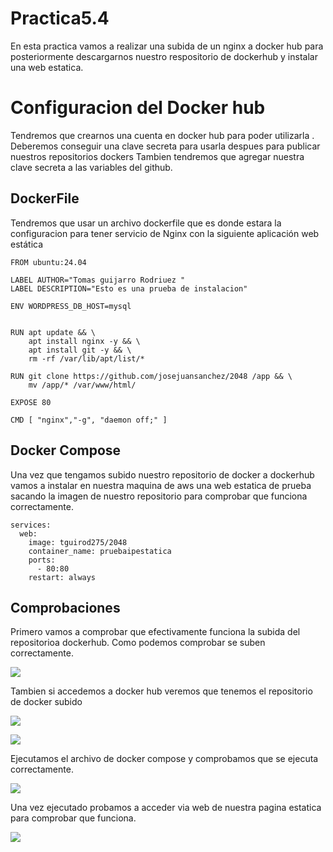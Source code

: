 # Practica5.4
En esta practica vamos a realizar una subida de un nginx a docker hub para posteriormente descargarnos nuestro respositorio de dockerhub y instalar una web estatica.

# Configuracion del Docker hub

Tendremos que crearnos una cuenta en docker hub para poder utilizarla . Deberemos conseguir una clave secreta para usarla despues para publicar nuestros repositorios dockers
Tambien tendremos que agregar nuestra clave secreta a las variables del github.

## DockerFile

Tendremos que usar un archivo dockerfile que es donde estara la configuracion para tener servicio de Nginx con la siguiente aplicación web estática

```
FROM ubuntu:24.04

LABEL AUTHOR="Tomas guijarro Rodriuez "
LABEL DESCRIPTION="Esto es una prueba de instalacion"

ENV WORDPRESS_DB_HOST=mysql


RUN apt update && \
    apt install nginx -y && \
    apt install git -y && \
    rm -rf /var/lib/apt/list/*

RUN git clone https://github.com/josejuansanchez/2048 /app && \
    mv /app/* /var/www/html/

EXPOSE 80

CMD [ "nginx","-g", "daemon off;" ]
```

## Docker Compose

Una vez que tengamos subido nuestro repositorio de docker a dockerhub vamos a instalar en nuestra maquina de aws una web estatica de prueba sacando la imagen de nuestro repositorio para comprobar que funciona correctamente.

```
services:
  web:
    image: tguirod275/2048
    container_name: pruebaipestatica
    ports:
      - 80:80
    restart: always
```

## Comprobaciones

Primero vamos a comprobar que efectivamente funciona la subida del repositorioa dockerhub. Como podemos comprobar se suben correctamente.

![](imagenes/1.png)

Tambien si accedemos a docker hub veremos que tenemos el repositorio de docker subido

![](imagenes/2.png)


![](imagenes/3.png)

Ejecutamos el archivo de docker compose y comprobamos que se ejecuta correctamente.

![](imagenes/4.png)

Una vez ejecutado probamos a acceder  via web de nuestra pagina estatica para comprobar que funciona.

![](imagenes/5.png)


